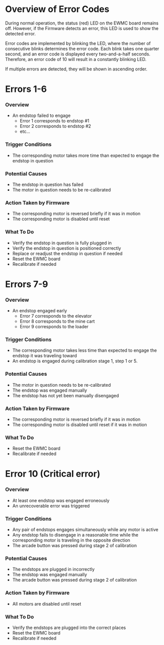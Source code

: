 # Overview of Error Codes

During normal operation, the status (red) LED on the EWMC board remains off. However, if the Firmware detects an error, this LED is used to show the detected error.

Error codes are implemented by blinking the LED, where the number of consecutive blinks determines the error code. Each blink takes one quarter second, and an error code is displayed every two-and-a-half seconds. Therefore, an error code of 10 will result in a constantly blinking LED.

If multiple errors are detected, they will be shown in ascending order.

# Errors 1-6
### Overview
+ An endstop failed to engage
	+ Error 1 corresponds to endstop #1
	+ Error 2 corresponds to endstop #2
	+ etc...

### Trigger Conditions
+ The corresponding motor takes more time than expected to engage the endstop in question

### Potential Causes
+ The endstop in question has failed
+ The motor in question needs to be re-calibrated

### Action Taken by Firmware
+ The corresponding motor is reversed briefly if it was in motion
+ The corresponding motor is disabled until reset

### What To Do
+ Verify the endstop in question is fully plugged in
+ Verify the endstop in question is positioned correctly
+ Replace or readjust the endstop in question if needed
+ Reset the EWMC board
+ Recalibrate if needed

# Errors 7-9
### Overview
+ An endstop engaged early
	+ Error 7 corresponds to the elevator
	+ Error 8 corresponds to the mine cart
	+ Error 9 corresponds to the loader

### Trigger Conditions
+ The corresponding motor takes less time than expected to engage the endstop it was traveling toward
+ An endstop is engaged during calibration stage 1, step 1 or 5.

### Potential Causes
+ The motor in question needs to be re-calibrated
+ The endstop was engaged manually
+ The endstop has not yet been manually disengaged

### Action Taken by Firmware
+ The corresponding motor is reversed briefly if it was in motion
+ The corresponding motor is disabled until reset if it was in motion

### What To Do
+ Reset the EWMC board
+ Recalibrate if needed

# Error 10 (Critical error)
### Overview
+ At least one endstop was engaged erroneously
+ An unrecoverable error was triggered

### Trigger Conditions
+ Any pair of endstops engages simultaneously while any motor is active
+ Any endstop fails to disengage in a reasonable time while the corresponding motor is traveling in the opposite direction
+ The arcade button was pressed during stage 2 of calibration

### Potential Causes
+ The endstops are plugged in incorrectly
+ The endstop was engaged manually
+ The arcade button was pressed during stage 2 of calibration

### Action Taken by Firmware
+ All motors are disabled until reset

### What To Do
+ Verify the endstops are plugged into the correct places
+ Reset the EWMC board
+ Recalibrate if needed